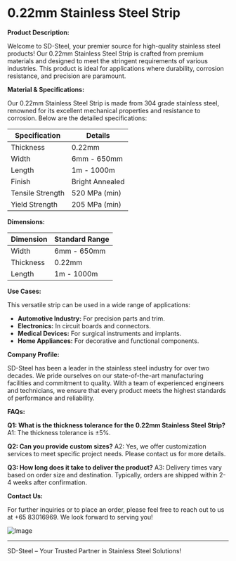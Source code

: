 # 0.22mm Stainless Steel Strip

**Product Description:**

Welcome to SD-Steel, your premier source for high-quality stainless steel products! Our 0.22mm Stainless Steel Strip is crafted from premium materials and designed to meet the stringent requirements of various industries. This product is ideal for applications where durability, corrosion resistance, and precision are paramount.

**Material & Specifications:**

Our 0.22mm Stainless Steel Strip is made from 304 grade stainless steel, renowned for its excellent mechanical properties and resistance to corrosion. Below are the detailed specifications:

| Specification | Details          |
|---------------|------------------|
| Thickness     | 0.22mm           |
| Width         | 6mm - 650mm      |
| Length        | 1m - 1000m       |
| Finish        | Bright Annealed   |
| Tensile Strength | 520 MPa (min) |
| Yield Strength | 205 MPa (min) |

**Dimensions:**

| Dimension | Standard Range |
|-----------|----------------|
| Width     | 6mm - 650mm    |
| Thickness | 0.22mm         |
| Length    | 1m - 1000m     |

**Use Cases:**

This versatile strip can be used in a wide range of applications:
- **Automotive Industry:** For precision parts and trim.
- **Electronics:** In circuit boards and connectors.
- **Medical Devices:** For surgical instruments and implants.
- **Home Appliances:** For decorative and functional components.

**Company Profile:**

SD-Steel has been a leader in the stainless steel industry for over two decades. We pride ourselves on our state-of-the-art manufacturing facilities and commitment to quality. With a team of experienced engineers and technicians, we ensure that every product meets the highest standards of performance and reliability.

**FAQs:**

**Q1: What is the thickness tolerance for the 0.22mm Stainless Steel Strip?**
A1: The thickness tolerance is ±5%.

**Q2: Can you provide custom sizes?**
A2: Yes, we offer customization services to meet specific project needs. Please contact us for more details.

**Q3: How long does it take to deliver the product?**
A3: Delivery times vary based on order size and destination. Typically, orders are shipped within 2-4 weeks after confirmation.

**Contact Us:**

For further inquiries or to place an order, please feel free to reach out to us at +65 83016969. We look forward to serving you!

![Image](https://github.com/user-attachments/assets/2567258e-e124-4816-932d-1809bd27ef0b)

---

SD-Steel – Your Trusted Partner in Stainless Steel Solutions!